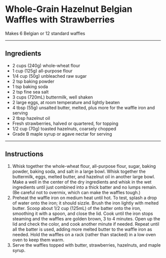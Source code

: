 # Whole-Grain Hazelnut Belgian Waffles with Strawberries
Makes 6 Belgian or 12 standard waffles

---

## Ingredients

* 2 cups (240g) whole-wheat flour
* 1 cup (125g) all-purpose flour
* 1/4 cup (50g) unbleached raw sugar
* 2 tsp baking powder
* 1 tsp baking soda
* 2 tsp fine sea salt
* 3 cups (720mL) buttermilk, well shaken
* 2 large eggs, at room temperature and lightly beaten
* 4 tbsp (55g) unsalted butter, melted, plus more for the waffle iron and serving
* 2 tbsp hazelnut oil
* Fresh strawberries, halved or quartered, for topping
* 1/2 cup (70g) toasted hazelnuts, coarsely chopped
* Grade B maple syrup or agave nectar for serving


---

## Instructions

1. Whisk together the whole-wheat flour, all-purpose flour, sugar, baking powder, baking soda, and salt in a large bowl. Whisk together the buttermilk, eggs, melted butter, and hazelnut oil in another large bowl. Make a well in the center of the dry ingredients and whisk in the wet ingredients until just combined into a thick batter and no lumps remain. (Be careful not to overmix, which can make the waffles tough.)
2. Preheat the waffle iron on medium heat until hot. To test, splash a drop of water onto the iron; it should sizzle. Brush the iron lightly with melted butter. Scoop about 1/2 cup (125mL) of the batter onto the iron, smoothing it with a spoon, and close the lid. Cook until the iron stops steaming and the waffles are golden brown, 3 to 4 minutes. Open up the lid and check the color, and cook another minute if needed. Repeat until all the batter is used, adding more melted butter to the waffle iron as needed. Hold the waffles on a rack (rather than stacked) in a low oven oven to keep them warm.
3. Serve the waffles topped with butter, strawberries, hazelnuts, and maple syrup.
